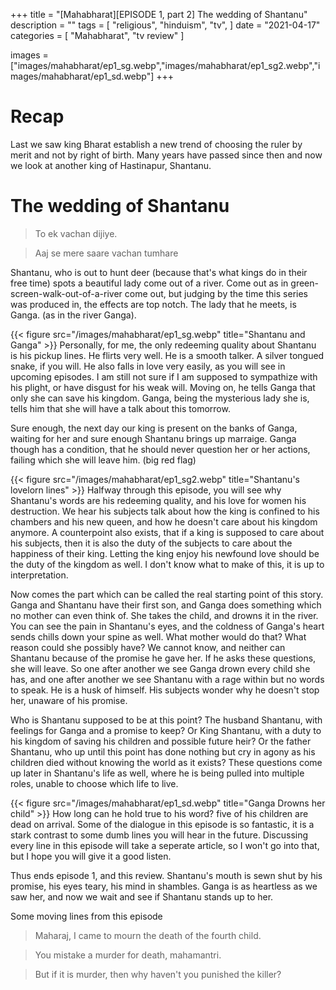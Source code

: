 +++
title = "[Mahabharat][EPISODE 1, part 2] The wedding of Shantanu"
description = ""
tags = [
	"religious",
	"hinduism",
	"tv",
]
date = "2021-04-17"
categories = [
    "Mahabharat",
    "tv review"
]

images = ["images/mahabharat/ep1_sg.webp","images/mahabharat/ep1_sg2.webp","images/mahabharat/ep1_sd.webp"]
+++
# Recap

Last we saw king Bharat establish a new trend of choosing the ruler by merit and not by right of birth. Many years have passed since then and now we look at another king of Hastinapur, Shantanu. 

# The wedding of Shantanu

>To ek vachan dijiye.

>Aaj se mere saare vachan tumhare 


Shantanu, who is out to hunt deer (because that's what kings do in their free time) spots a beautiful lady come out of a river. Come out as in green-screen-walk-out-of-a-river come out, but judging by the time this series was produced in, the effects are top notch. The lady that he meets, is Ganga. (as in the river Ganga). 

{{< figure src="/images/mahabharat/ep1_sg.webp" title="Shantanu and Ganga" >}}
Personally, for me, the only redeeming quality about Shantanu is his pickup lines. He flirts very well. He is a smooth talker. A silver tongued snake, if you will. He also falls in love very easily, as you will see in upcoming episodes. I am still not sure if I am supposed to sympathize with his plight, or have disgust for his weak will. Moving on, he tells Ganga that only she can save his kingdom. Ganga, being the mysterious lady she is, tells him that she will have a talk about this tomorrow.

Sure enough, the next day our king is present on the banks of Ganga, waiting for her and sure enough Shantanu brings up marraige. Ganga though has a condition, that he should never question her or her actions, failing which she will leave him. (big red flag)

{{< figure src="/images/mahabharat/ep1_sg2.webp" title="Shantanu's lovelorn lines" >}}
Halfway through this episode, you will see why Shantanu's words are his redeeming quality, and his love for women his destruction. We hear his subjects talk about how the king is confined to his chambers and his new queen, and how he doesn't care about his kingdom anymore. A counterpoint also exists, that if a king is supposed to care about his subjects, then it is also the duty of the subjects to care about the happiness of their king. Letting the king enjoy his newfound love should be the duty of the kingdom as well. I don't know what to make of this, it is up to interpretation.

Now comes the part which can be called the real starting point of this story. Ganga and Shantanu have their first son, and Ganga does something which no mother can even think of. She takes the child, and drowns it in the river. You can see the pain in Shantanu's eyes, and the coldness of Ganga's heart sends chills down your spine as well. What mother would do that? What reason could she possibly have? We cannot know, and neither can Shantanu because of the promise he gave her. If he asks these questions, she will leave. So one after another we see Ganga drown every child she has, and one after another we see Shantanu with a rage within but no words to speak. He is a husk of himself. His subjects wonder why he doesn't stop her, unaware of his promise. 

Who is Shantanu supposed to be at this point? The husband Shantanu, with feelings for Ganga and a promise to keep? Or King Shantanu, with a duty to his kingdom of saving his children and possible future heir? Or the father Shantanu, who up until this point has done nothing but cry in agony as his children died without knowing the world as it exists? These questions come up later in Shantanu's life as well, where he is being pulled into multiple roles, unable to choose which life to live.

{{< figure src="/images/mahabharat/ep1_sd.webp" title="Ganga Drowns her child" >}}
How long can he hold true to his word? five of his children are dead on arrival. Some of the dialogue in this episode is so fantastic, it is a stark contrast to some dumb lines you will hear in the future. Discussing every line in this episode will take a seperate article, so I won't go into that, but I hope you will give it a good listen.

Thus ends episode 1, and this review. Shantanu's mouth is sewn shut by his promise, his eyes teary, his mind in shambles. Ganga is as heartless as we saw her, and now we wait and see if Shantanu stands up to her.

Some moving lines from this episode
>Maharaj, I came to mourn the death of the fourth child.

>You mistake a murder for death, mahamantri.

>But if it is murder, then why haven't you punished the killer?


